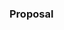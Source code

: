 <!-- This template is a great use for issues that are feature::additions or technical tasks for larger issues.-->

### Proposal 

<!-- Use this section to explain the feature and how it will work. It can be helpful to add technical details, design proposals, and links to related epics or issues. -->

<!-- Consider adding related issues and epics to this issue. You can also reference the Feature Proposal Template (https://glimmerhq.com/glimmer-org/glimmer/-/blob/master/.gitlab/issue_templates/Feature%20proposal.md) for additional details to consider adding to this issue. Additionally, as a data oriented organization, when your feature exits planning breakdown, consider adding the `What does success look like, and how can we measure that?` section.

/label ~"group::" ~"section::"  ~"Category::" ~"glimmer Core"

-->
